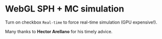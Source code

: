 # WebGL SPH + MC simulation

Turn on checkbox `Real-time` to force real-time simulation (GPU expensive!).

Many thanks to **Hector Arellano** for his timely advice.
